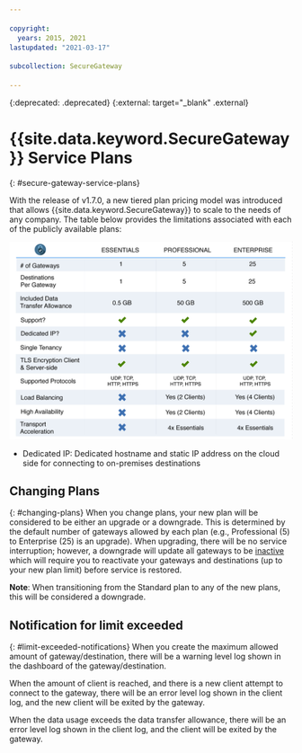 ```yaml
---

copyright:
  years: 2015, 2021
lastupdated: "2021-03-17"

subcollection: SecureGateway

---
```

{:deprecated: .deprecated}
{:external: target="_blank" .external}

# {{site.data.keyword.SecureGateway}} Service Plans
{: #secure-gateway-service-plans}

With the release of v1.7.0, a new tiered plan pricing model was introduced that allows {{site.data.keyword.SecureGateway}} to scale to the needs of any company.  The table below provides the limitations associated with each of the publicly available plans:

![Tiered Plan Model](./images/planDetails.png?raw=true "Tiered Plan Model")

- Dedicated IP: Dedicated hostname and static IP address on the cloud side for connecting to on-premises destinations

## Changing Plans
{: #changing-plans}
When you change plans, your new plan will be considered to be either an upgrade or a downgrade.  This is determined by the default number of gateways allowed by each plan (e.g., Professional (5) to Enterprise (25) is an upgrade).  When upgrading, there will be no service interruption; however, a downgrade will update all gateways to be [inactive](/docs/services/SecureGateway?topic=SecureGateway-sg-faq#faq-states) which will require you to reactivate your gateways and destinations (up to your new plan limit) before service is restored.

<b>Note</b>: When transitioning from the Standard plan to any of the new plans, this will be considered a downgrade.


## Notification for limit exceeded
{: #limit-exceeded-notifications}
When you create the maximum allowed amount of gateway/destination, there will be a warning level log shown in the dashboard of the gateway/destination.

When the amount of client is reached, and there is a new client attempt to connect to the gateway, there will be an error level log shown in the client log, and the new client will be exited by the gateway.

When the data usage exceeds the data transfer allowance, there will be an error level log shown in the client log, and the client will be exited by the gateway.
